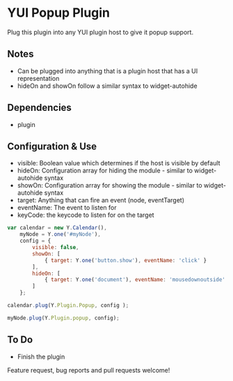 YUI Popup Plugin
============

Plug this plugin into any YUI plugin host to give it popup support.

Notes
----
*   Can be plugged into anything that is a plugin host that has a UI representation
*   hideOn and showOn follow a similar syntax to widget-autohide

Dependencies
----
*   plugin

Configuration & Use
---------
*   visible: Boolean value which determines if the host is visible by default
*   hideOn: Configuration array for hiding the module - similar to widget-autohide syntax
*   showOn: Configuration array for showing the module - similar to widget-autohide syntax
*   target: Anything that can fire an event (node, eventTarget)
*   eventName: The event to listen for
*   keyCode: the keycode to listen for on the target

```javascript
var calendar = new Y.Calendar(),
    myNode = Y.one('#myNode'),
    config = {
        visible: false,
        showOn: [
            { target: Y.one('button.show'), eventName: 'click' }
        ],
        hideOn: [
            { target: Y.one('document'), eventName: 'mousedownoutside' }
        ]
    };

calendar.plug(Y.Plugin.Popup, config );

myNode.plug(Y.Plugin.popup, config);
```

To Do
-----
*   Finish the plugin

Feature request, bug reports and pull requests welcome!